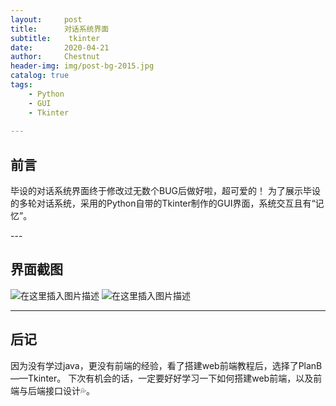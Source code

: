 ```yaml
---
layout:     post
title:      对话系统界面
subtitle:    tkinter
date:       2020-04-21
author:     Chestnut
header-img: img/post-bg-2015.jpg
catalog: true
tags:
    - Python
    - GUI
    - Tkinter
    
---
```


## 前言

毕设的对话系统界面终于修改过无数个BUG后做好啦，超可爱的！
为了展示毕设的多轮对话系统，采用的Python自带的Tkinter制作的GUI界面，系统交互且有“记忆”。
<p id = "build"></p>
---

## 界面截图
![在这里插入图片描述](https://img-blog.csdnimg.cn/20200421113039795.PNG)
![在这里插入图片描述](https://img-blog.csdnimg.cn/20200421113052813.PNG)


---


## 后记

因为没有学过java，更没有前端的经验，看了搭建web前端教程后，选择了PlanB——Tkinter。
下次有机会的话，一定要好好学习一下如何搭建web前端，以及前端与后端接口设计💦。


